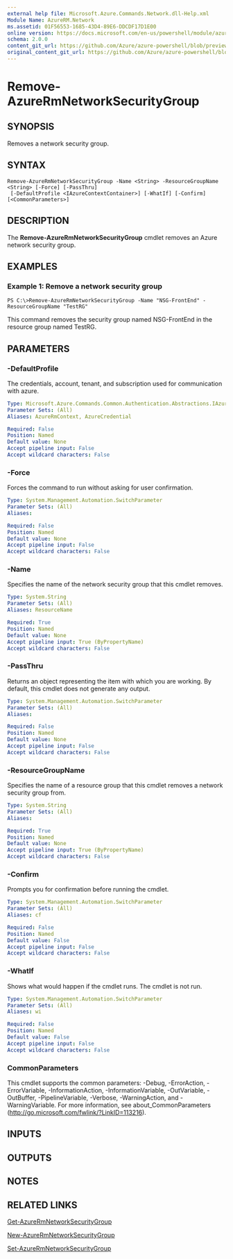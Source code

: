 ```yaml
---
external help file: Microsoft.Azure.Commands.Network.dll-Help.xml
Module Name: AzureRM.Network
ms.assetid: 01F56553-1685-43D4-89E6-DDCDF17D1E00
online version: https://docs.microsoft.com/en-us/powershell/module/azurerm.network/remove-azurermnetworksecuritygroup
schema: 2.0.0
content_git_url: https://github.com/Azure/azure-powershell/blob/preview/src/ResourceManager/Network/Commands.Network/help/Remove-AzureRmNetworkSecurityGroup.md
original_content_git_url: https://github.com/Azure/azure-powershell/blob/preview/src/ResourceManager/Network/Commands.Network/help/Remove-AzureRmNetworkSecurityGroup.md
---
```


# Remove-AzureRmNetworkSecurityGroup

## SYNOPSIS
Removes a network security group.

## SYNTAX

```
Remove-AzureRmNetworkSecurityGroup -Name <String> -ResourceGroupName <String> [-Force] [-PassThru]
 [-DefaultProfile <IAzureContextContainer>] [-WhatIf] [-Confirm] [<CommonParameters>]
```

## DESCRIPTION
The **Remove-AzureRmNetworkSecurityGroup** cmdlet removes an Azure network security group.

## EXAMPLES

### Example 1: Remove a network security group
```
PS C:\>Remove-AzureRmNetworkSecurityGroup -Name "NSG-FrontEnd" -ResourceGroupName "TestRG"
```

This command removes the security group named NSG-FrontEnd in the resource group named TestRG.

## PARAMETERS

### -DefaultProfile
The credentials, account, tenant, and subscription used for communication with azure.

```yaml
Type: Microsoft.Azure.Commands.Common.Authentication.Abstractions.IAzureContextContainer
Parameter Sets: (All)
Aliases: AzureRmContext, AzureCredential

Required: False
Position: Named
Default value: None
Accept pipeline input: False
Accept wildcard characters: False
```

### -Force
Forces the command to run without asking for user confirmation.

```yaml
Type: System.Management.Automation.SwitchParameter
Parameter Sets: (All)
Aliases:

Required: False
Position: Named
Default value: None
Accept pipeline input: False
Accept wildcard characters: False
```

### -Name
Specifies the name of the network security group that this cmdlet removes.

```yaml
Type: System.String
Parameter Sets: (All)
Aliases: ResourceName

Required: True
Position: Named
Default value: None
Accept pipeline input: True (ByPropertyName)
Accept wildcard characters: False
```

### -PassThru
Returns an object representing the item with which you are working.
By default, this cmdlet does not generate any output.

```yaml
Type: System.Management.Automation.SwitchParameter
Parameter Sets: (All)
Aliases:

Required: False
Position: Named
Default value: None
Accept pipeline input: False
Accept wildcard characters: False
```

### -ResourceGroupName
Specifies the name of a resource group that this cmdlet removes a network security group from.

```yaml
Type: System.String
Parameter Sets: (All)
Aliases:

Required: True
Position: Named
Default value: None
Accept pipeline input: True (ByPropertyName)
Accept wildcard characters: False
```

### -Confirm
Prompts you for confirmation before running the cmdlet.

```yaml
Type: System.Management.Automation.SwitchParameter
Parameter Sets: (All)
Aliases: cf

Required: False
Position: Named
Default value: False
Accept pipeline input: False
Accept wildcard characters: False
```

### -WhatIf
Shows what would happen if the cmdlet runs.
The cmdlet is not run.

```yaml
Type: System.Management.Automation.SwitchParameter
Parameter Sets: (All)
Aliases: wi

Required: False
Position: Named
Default value: False
Accept pipeline input: False
Accept wildcard characters: False
```

### CommonParameters
This cmdlet supports the common parameters: -Debug, -ErrorAction, -ErrorVariable, -InformationAction, -InformationVariable, -OutVariable, -OutBuffer, -PipelineVariable, -Verbose, -WarningAction, and -WarningVariable. For more information, see about_CommonParameters (http://go.microsoft.com/fwlink/?LinkID=113216).

## INPUTS

## OUTPUTS

## NOTES

## RELATED LINKS

[Get-AzureRmNetworkSecurityGroup](./Get-AzureRmNetworkSecurityGroup.md)

[New-AzureRmNetworkSecurityGroup](./New-AzureRmNetworkSecurityGroup.md)

[Set-AzureRmNetworkSecurityGroup](./Set-AzureRmNetworkSecurityGroup.md)


